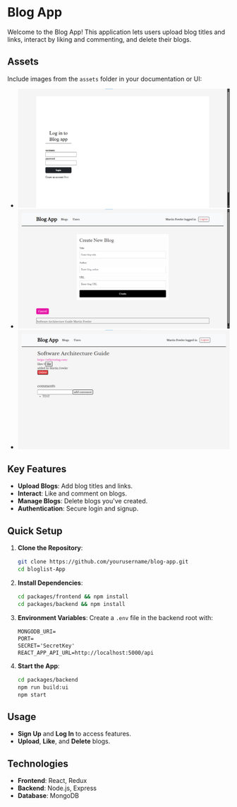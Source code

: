 # Blog App

Welcome to the Blog App! This application lets users upload blog titles and links, interact by liking and commenting, and delete their blogs.

## Assets

Include images from the `assets` folder in your documentation or UI:

- ![Image 1](./assests/image.png)
- ![Image 2](./assests/image0.png)
- ![Image 3](./assests/image1.png)

## Key Features

- **Upload Blogs**: Add blog titles and links.
- **Interact**: Like and comment on blogs.
- **Manage Blogs**: Delete blogs you've created.
- **Authentication**: Secure login and signup.

## Quick Setup

1. **Clone the Repository**:

   ```bash
   git clone https://github.com/yourusername/blog-app.git
   cd bloglist-App
   ```

2. **Install Dependencies**:

   ```bash
   cd packages/frontend && npm install
   cd packages/backend && npm install
   ```

3. **Environment Variables**:
   Create a `.env` file in the backend root with:

   ```
   MONGODB_URI=
   PORT=
   SECRET='SecretKey'
   REACT_APP_API_URL=http://localhost:5000/api
   ```

4. **Start the App**:
   ```bash
   cd packages/backend
   npm run build:ui
   npm start
   ```

## Usage

- **Sign Up** and **Log In** to access features.
- **Upload**, **Like**, and **Delete** blogs.

## Technologies

- **Frontend**: React, Redux
- **Backend**: Node.js, Express
- **Database**: MongoDB
